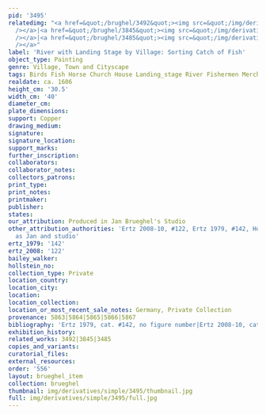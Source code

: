 ```yaml
---
pid: '3495'
relatedimg: "<a href=&quot;/brughel/3492&quot;><img src=&quot;/img/derivatives/simple/3492/thumbnail.jpg&quot;
  /></a>|<a href=&quot;/brughel/3845&quot;><img src=&quot;/img/derivatives/simple/3845/thumbnail.jpg&quot;
  /></a>|<a href=&quot;/brughel/3485&quot;><img src=&quot;/img/derivatives/simple/3485/thumbnail.jpg&quot;
  /></a>"
label: 'River with Landing Stage by Village: Sorting Catch of Fish'
object_type: Painting
genre: Village, Town and Cityscape
tags: Birds Fish Horse Church House Landing_stage River Fishermen Merchants Boat Wagon
realdate: ca. 1606
height_cm: '30.5'
width_cm: '40'
diameter_cm: 
plate_dimensions: 
support: Copper
drawing_medium: 
signature: 
signature_location: 
support_marks: 
further_inscription: 
collaborators: 
collaborator_notes: 
collectors_patrons: 
print_type: 
print_notes: 
printmaker: 
publisher: 
states: 
our_attribution: Produced in Jan Brueghel's Studio
other_attribution_authorities: 'Ertz 2008-10, #122, Ertz 1979, #142, Honig database
  as Jan and studio'
ertz_1979: '142'
ertz_2008: '122'
bailey_walker: 
hollstein_no: 
collection_type: Private
location_country: 
location_city: 
location: 
location_collection: 
location_or_most_recent_sale_notes: Germany, Private Collection
provenance: 5863|5864|5865|5866|5867
bibliography: 'Ertz 1979, cat. #142, no figure number|Ertz 2008-10, cat. #122'
exhibition_history: 
related_works: 3492|3845|3485
copies_and_variants: 
curatorial_files: 
external_resources: 
order: '556'
layout: brueghel_item
collection: brueghel
thumbnail: img/derivatives/simple/3495/thumbnail.jpg
full: img/derivatives/simple/3495/full.jpg
---
```

